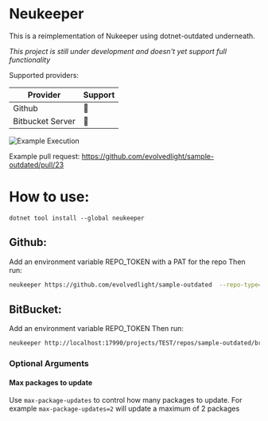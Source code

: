 # Neukeeper

This is a reimplementation of Nukeeper using dotnet-outdated underneath.

*This project is still under development and doesn't yet support full functionality*

Supported providers:

| Provider | Support |
| -------- | ------- |
| Github   | :hammer:|
| Bitbucket Server | :hammer:|

![Example Execution](https://raw.githubusercontent.com/evolvedlight/neukeeper/latest/docs/images/terminal.png)

Example pull request: https://github.com/evolvedlight/sample-outdated/pull/23

# How to use:

```
dotnet tool install --global neukeeper
```

## Github:
Add an environment variable REPO_TOKEN with a PAT for the repo
Then run:
```bash
neukeeper https://github.com/evolvedlight/sample-outdated  --repo-type="Github" -pr -u --username="evolvedlight" --commitEmail="steve@brown.bg"
```

## BitBucket:
Add an environment variable REPO_TOKEN 
Then run:
```bash
neukeeper http://localhost:17990/projects/TEST/repos/sample-outdated/browse --repo-type="BitbucketServer" -pr -u --username="evo" --commitEmail="steve@brown.bg"
```

### Optional Arguments

#### Max packages to update

Use `max-package-updates` to control how many packages to update. For example `max-package-updates=2` will update a maximum of 2 packages
